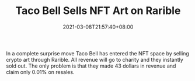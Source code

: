 ﻿---
title: "Taco Bell Sells NFT Art on Rarible"
date: 2021-03-08T21:57:40+08:00
lastmod: 2021-03-08T16:45:40+08:00
draft: false
authors: ["Fitzgerald"]
description: "In a complete surprise move Taco Bell has entered the NFT space by selling crypto art through Rarible. All revenue will go to charity and they instantly sold out. The only problem is that they made 43 dollars in revenue and claim only 0.01% on resales."
featuredImage: "taco-bell-sells-nft-art-on-rarible.png"
tags: ["Virtual World","Play to Earn"]
categories: ["news"]
news: ["Virtual World"]
weight: 
lightgallery: true
pinned: false
recommend: false
recommend1: false
---

In a complete surprise move Taco Bell has entered the NFT space by selling crypto art through Rarible. All revenue will go to charity and they instantly sold out. The only problem is that they made 43 dollars in revenue and claim only 0.01% on resales.

<!--more-->

